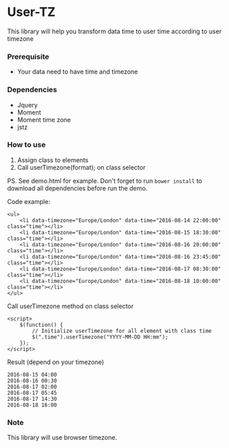 # User-TZ
This library will help you transform data time to user time according to user timezone


### Prerequisite
* Your data need to have time and timezone

### Dependencies
* Jquery
* Moment
* Moment time zone
* jstz

### How to use
1. Assign class to elements
2. Call userTimezone(format); on class selector

PS. See demo.html for example. Don't forget to run `bower install` to download all dependencies before run the demo.

Code example:
```
<ul>
    <li data-timezone="Europe/London" data-time="2016-08-14 22:00:00" class="time"></li>
    <li data-timezone="Europe/London" data-time="2016-08-15 18:30:00" class="time"></li>
    <li data-timezone="Europe/London" data-time="2016-08-16 20:00:00" class="time"></li>
    <li data-timezone="Europe/London" data-time="2016-08-16 23:45:00" class="time"></li>
    <li data-timezone="Europe/London" data-time="2016-08-17 08:30:00" class="time"></li>
    <li data-timezone="Europe/London" data-time="2016-08-18 10:00:00" class="time"></li>
</ul>
```

Call userTimezone method on class selector
```
<script>
    $(function() {
        // Initialize userTimezone for all element with class time
        $(".time").userTimezone("YYYY-MM-DD HH:mm");
    });
</script>
```

Result (depend on your timezone)
```
2016-08-15 04:00
2016-08-16 00:30
2016-08-17 02:00
2016-08-17 05:45
2016-08-17 14:30
2016-08-18 16:00
```

### Note
This library will use browser timezone.